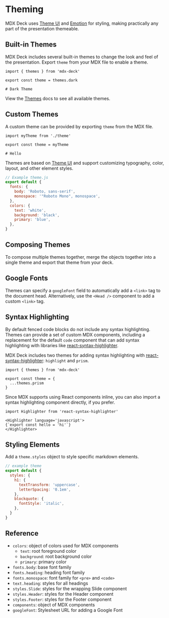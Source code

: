 # Theming

MDX Deck uses [Theme UI][] and [Emotion][] for styling, making practically any part of the presentation themeable.

## Built-in Themes

MDX Deck includes several built-in themes to change the look and feel of the presentation.
Export `theme` from your MDX file to enable a theme.

```mdx
import { themes } from 'mdx-deck'

export const theme = themes.dark

# Dark Theme
```

View the [Themes](themes.md) docs to see all available themes.

## Custom Themes

A custom theme can be provided by exporting `theme` from the MDX file.

```mdx
import myTheme from './theme'

export const theme = myTheme

# Hello
```

Themes are based on [Theme UI][] and support customizing typography, color, layout, and other element styles.

```js
// Example theme.js
export default {
  fonts: {
    body: 'Roboto, sans-serif',
    monospace: '"Roboto Mono", monospace',
  },
  colors: {
    text: 'white',
    background: 'black',
    primary: 'blue',
  },
}
```

## Composing Themes

To compose multiple themes together, merge the objects together into a single theme and export that theme from your deck.

## Google Fonts

Themes can specify a `googleFont` field to automatically add a `<link>` tag to the document head.
Alternatively, use the `<Head />` component to add a custom `<link>` tag.

## Syntax Highlighting

By default fenced code blocks do not include any syntax highlighting.
Themes can provide a set of custom MDX components, including a replacement for the default `code` component that can add syntax highlighting with libraries like [react-syntax-highlighter][].

MDX Deck includes two themes for adding syntax highlighting with [react-syntax-highlighter][]: `highlight` and `prism`.

```mdx
import { themes } from 'mdx-deck'

export const theme = {
  ...themes.prism
}
```

Since MDX supports using React components inline, you can also import a syntax highlighting component directly, if you prefer.

```mdx
import Highlighter from 'react-syntax-highlighter'

<Highlighter language='javascript'>
{`export const hello = 'hi'`}
</Highlighter>
```

## Styling Elements

Add a `theme.styles` object to style specific markdown elements.

```js
// example theme
export default {
  styles: {
    h1: {
      textTransform: 'uppercase',
      letterSpacing: '0.1em',
    },
    blockquote: {
      fontStyle: 'italic',
    },
  }
}
```

## Reference

- `colors`: object of colors used for MDX components
  - `text`: root foreground color
  - `background`: root background color
  - `primary`: primary color
- `fonts.body`: base font family
- `fonts.heading`: heading font family
- `fonts.monospace`: font family for `<pre>` and `<code>`
- `text.heading`: styles for all headings
- `styles.Slide`: styles for the wrapping Slide component
- `styles.Header`: styles for the Header component
- `styles.Footer`: styles for the Footer component
- `components`: object of MDX components
- `googleFont`: Stylesheet URL for adding a Google Font

[emotion]: https://emotion.sh
[theme ui]: https://theme-ui.com
[mdx]: https://github.com/mdx-js/mdx
[react-syntax-highlighter]: https://github.com/conorhastings/react-syntax-highlighter
